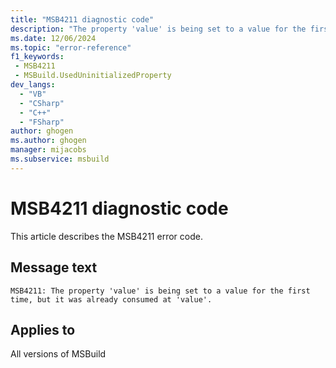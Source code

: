 ```yaml
---
title: "MSB4211 diagnostic code"
description: "The property 'value' is being set to a value for the first time, but it was already consumed at 'value'."
ms.date: 12/06/2024
ms.topic: "error-reference"
f1_keywords:
 - MSB4211
 - MSBuild.UsedUninitializedProperty
dev_langs:
  - "VB"
  - "CSharp"
  - "C++"
  - "FSharp"
author: ghogen
ms.author: ghogen
manager: mijacobs
ms.subservice: msbuild
---
```


# MSB4211 diagnostic code

<!-- :::ErrorDefinitionDescription::: -->
<!-- :::editable-content name="introDescription"::: -->
This article describes the MSB4211 error code.
<!-- :::editable-content-end::: -->

## Message text

```output
MSB4211: The property 'value' is being set to a value for the first time, but it was already consumed at 'value'.
```

<!-- :::editable-content name="postOutputDescription"::: -->
<!--
{StrBegin="MSB4211: "}
-->
<!-- :::editable-content-end::: -->
<!-- :::ErrorDefinitionDescription-end::: -->

## Applies to

All versions of MSBuild

